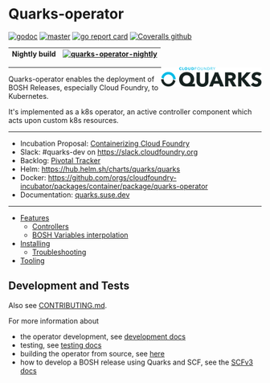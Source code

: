 # Quarks-operator

[![godoc](https://godoc.org/code.cloudfoundry.org/quarks-operator?status.svg)](https://godoc.org/code.cloudfoundry.org/quarks-operator)
[![master](https://ci.flintstone.cf.cloud.ibm.com/api/v1/teams/quarks/pipelines/cf-operator/badge)](https://ci.flintstone.cf.cloud.ibm.com/teams/quarks/pipelines/cf-operator)
[![go report card](https://goreportcard.com/badge/code.cloudfoundry.org/quarks-operator)](https://goreportcard.com/report/code.cloudfoundry.org/quarks-operator)
[![Coveralls github](https://img.shields.io/coveralls/github/cloudfoundry-incubator/quarks-operator.svg?style=flat)](https://coveralls.io/github/cloudfoundry-incubator/quarks-operator?branch=HEAD)

| Nightly build | [![quarks-operator-nightly](https://github.com/cloudfoundry-incubator/quarks-operator/workflows/quarks-operator-ci/badge.svg?event=schedule)](https://github.com/cloudfoundry-incubator/quarks-operator/actions?query=event%3Aschedule) |
| ------------- | ----------------------------------------------------------------------------------------------------------------------------------------------------------------------------------------------- |

<img align="right" width="200" height="39" src="https://github.com/cloudfoundry-incubator/quarks-docs/raw/master/content/en/docs/quarks-operator-logo.png">

----

Quarks-operator enables the deployment of BOSH Releases, especially Cloud Foundry, to Kubernetes.

It's implemented as a k8s operator, an active controller component which acts upon custom k8s resources.

----


* Incubation Proposal: [Containerizing Cloud Foundry](https://docs.google.com/document/d/1_IvFf-cCR4_Hxg-L7Z_R51EKhZfBqlprrs5NgC2iO2w/edit#heading=h.lybtsdyh8res)
* Slack: #quarks-dev on <https://slack.cloudfoundry.org>
* Backlog: [Pivotal Tracker](https://www.pivotaltracker.com/n/projects/2192232)
* Helm: https://hub.helm.sh/charts/quarks/quarks
* Docker: https://github.com/orgs/cloudfoundry-incubator/packages/container/package/quarks-operator
* Documentation: [quarks.suse.dev](https://quarks.suse.dev)

----

- [Features](https://quarks.suse.dev/docs/quarks-operator/overview/)
   - [Controllers](https://quarks.suse.dev/docs/quarks-operator/development/controllers/)
   - [BOSH Variables interpolation](https://quarks.suse.dev/docs/quarks-operator/concepts/variables/)
- [Installing](https://quarks.suse.dev/docs/quarks-operator/install/)
  - [Troubleshooting](https://quarks.suse.dev/docs/quarks-operator/troubleshooting/)
- [Tooling](https://quarks.suse.dev/docs/development/tooling/)

## Development and Tests

Also see [CONTRIBUTING.md](CONTRIBUTING.md).

For more information about

* the operator development, see [development docs](https://quarks.suse.dev/docs/development/)
* testing, see [testing docs](https://quarks.suse.dev/docs/development/testing/)
* building the operator from source, see [here](https://quarks.suse.dev/docs/development/building/)
* how to develop a BOSH release using Quarks and SCF, see the [SCFv3 docs](https://github.com/SUSE/scf/blob/v3-develop/dev/scf/docs/bosh-author.md)

